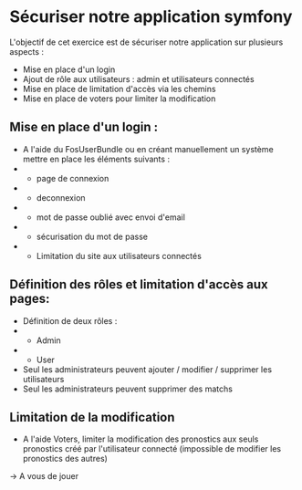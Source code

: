 # Sécuriser notre application symfony

L'objectif de cet exercice est de sécuriser notre application sur plusieurs aspects :
- Mise en place d'un login
- Ajout de rôle aux utilisateurs : admin et utilisateurs connectés
- Mise en place de limitation d'accès via les chemins
- Mise en place de voters pour limiter la modification

## Mise en place d'un login :
* A l'aide du FosUserBundle ou en créant manuellement un système mettre en place les éléments suivants : 
* * page de connexion
* * deconnexion
* * mot de passe oublié avec envoi d'email
* * sécurisation du mot de passe 
* * Limitation du site aux utilisateurs connectés

## Définition des rôles et limitation d'accès aux pages: 
* Définition de deux rôles :
* * Admin
* * User
* Seul les administrateurs peuvent ajouter / modifier / supprimer les utilisateurs
* Seul les administrateurs peuvent supprimer des matchs 

## Limitation de la modification 
* A l'aide Voters, limiter la modification des pronostics aux seuls pronostics créé par l'utilisateur connecté (impossible de modifier les pronostics des autres)

-> A vous de jouer
